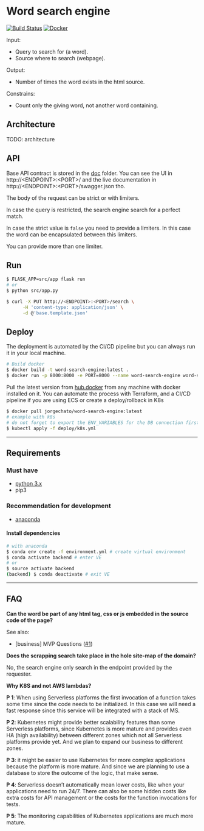 # Word search engine
[![Build Status](https://travis-ci.com/jorgechato/word-search-engine.svg?token=x3vLcsQVEzf1kfJyx1Uv&branch=master)](https://travis-ci.com/jorgechato/word-search-engine)
[![Docker](https://img.shields.io/badge/docker-image-blue.svg)](https://hub.docker.com/r/jorgechato/word-search-engine)

Input:

- Query to search for (a word).
- Source where to search (webpage).

Output:

- Number of times the word exists in the html source.

Constrains:

- Count only the giving word, not another word containing.

## Architecture

TODO: architecture

## API

Base API contract is stored in the [doc](/doc/contract.json) folder.
You can see the UI in http://\<ENDPOINT\>:\<PORT\>/ and the live documentation in
http://\<ENDPOINT\>:\<PORT\>/swagger.json tho.

The body of the request can be strict or with limiters.

In case the query is restricted, the search engine search for a perfect match.

In case the strict value is `false` you need to provide a limiters. In this case
the word can be encapsulated between this limiters.

You can provide more than one limiter.

## Run

```bash
$ FLASK_APP=src/app flask run
# or
$ python src/app.py
```

```bash
$ curl -X PUT http://<ENDPOINT>:<PORT>/search \
      -H 'content-type: application/json' \
      -d @'base.template.json'
```

## Deploy

The deployment is automated by the CI/CD pipeline but you can always run it in
your local machine.

```bash
# Build docker
$ docker build -t word-search-engine:latest .
$ docker run -p 8000:8000 -e PORT=8000 --name word-search-engine word-search-engine:latest
```

Pull the latest version from [hub.docker](https://hub.docker.com/r/jorgechato/word-search-engine) from any machine with docker installed on it.
You can automate the process with Terraform, and a CI/CD pipeline if you are
using ECS or create a deploy/rollback in K8s

```bash
$ docker pull jorgechato/word-search-engine:latest
# example with k8s
# do not forget to export the ENV_VARIABLES for the DB connection first
$ kubectl apply -f deploy/k8s.yml
```

---

## Requirements

### Must have

- [python 3.x](https://www.python.org/downloads/)
- pip3

### Recommendation for development

- [anaconda](https://anaconda.org/anaconda/python)

#### Install dependencies

```bash
# with anaconda
$ conda env create -f environment.yml # create virtual environment
$ conda activate backend # enter VE
# or
$ source activate backend
(backend) $ conda deactivate # exit VE
```

---

## FAQ

**Can the word be part of any html tag, css or js embedded in the source code of
the page?**

See also:

* [business] MVP Questions ([#1][i1])

**Does the scrapping search take place in the hole site-map of the domain?**

No, the search engine only search in the endpoint provided by the requester.

**Why K8S and not AWS lambdas?**

**P 1**: When using Serverless platforms the first invocation of a function takes
some time since the code needs to be initialized. In this case we will need a fast
response since this service will be integrated with a stack of MS.

**P 2**: Kubernetes might provide better scalability features than some Serverless
platforms, since Kubernetes is more mature and provides even HA (high availability)
between different zones which not all Serverless platforms provide yet.
And we plan to expand our business to different zones.


**P 3**: it might be easier to use Kubernetes for more complex applications because
the platform is more mature. And since we are planning to use a database to
store the outcome of the logic, that make sense.


**P 4**: Serverless doesn’t automatically mean lower costs, like when your
applications need to run 24/7. There can also be some hidden costs like extra
costs for API management or the costs for the function invocations for tests.

**P 5**: The monitoring capabilities of Kubernetes applications are much more
mature.


[i1]: https://github.com/jorgechato/word-search-engine/issues/1
